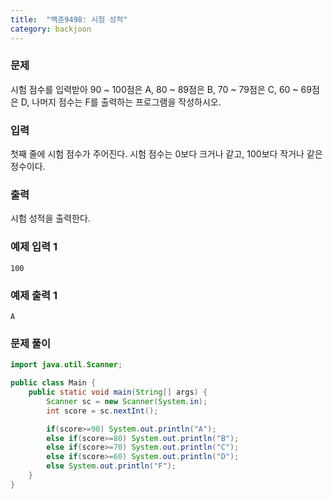 ```yaml
---
title:  "백준9498: 시험 성적"
category: backjoon
---
```




### 문제

시험 점수를 입력받아 90 ~ 100점은 A, 80 ~ 89점은 B, 70 ~ 79점은 C, 60 ~ 69점은 D, 나머지 점수는 F를 출력하는 프로그램을 작성하시오.

### 입력

첫째 줄에 시험 점수가 주어진다. 시험 점수는 0보다 크거나 같고, 100보다 작거나 같은 정수이다.

### 출력

시험 성적을 출력한다.

### 예제 입력 1

```
100
```

### 예제 출력 1

```
A
```



### 문제 풀이

```java
import java.util.Scanner;

public class Main {
    public static void main(String[] args) {
        Scanner sc = new Scanner(System.in);
        int score = sc.nextInt();

        if(score>=90) System.out.println("A");
        else if(score>=80) System.out.println("B");
        else if(score>=70) System.out.println("C");
        else if(score>=60) System.out.println("D");
        else System.out.println("F");
    }
}
```

